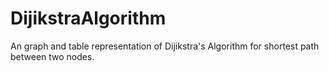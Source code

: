 # DijikstraAlgorithm
An graph and table representation of Dijikstra's Algorithm for shortest path between two nodes.
